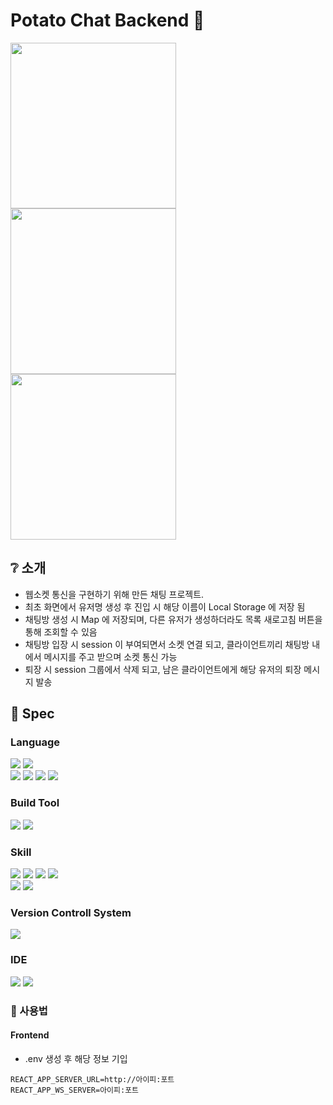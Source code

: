 
# Potato Chat Backend 💬

<!-- 프로젝트 결과물 GIF -->
<img src="https://github.com/user-attachments/assets/c8a90d7d-b3a8-490a-a36b-896beae63595" width="265" />
<img src="https://github.com/user-attachments/assets/e153a610-0cbe-4aa8-8170-f7917b376cbe" width="265" />
<img src="https://github.com/user-attachments/assets/35cccecf-9da0-47f8-853c-2ccd14c0143c" width="265" />

## :grey_question: 소개
- 웹소켓 통신을 구현하기 위해 만든 채팅 프로젝트.
- 최초 화면에서 유저명 생성 후 진입 시 해당 이름이 Local Storage 에 저장 됨
- 채팅방 생성 시 Map 에 저장되며, 다른 유저가 생성하더라도 목록 새로고침 버튼을 통해 조회할 수 있음
- 채팅방 입장 시 session 이 부여되면서 소켓 연결 되고, 클라이언트끼리 채팅방 내에서 메시지를 주고 받으며 소켓 통신 가능
- 퇴장 시 session 그룹에서 삭제 되고, 남은 클라이언트에게 해당 유저의 퇴장 메시지 발송

## :bookmark_tabs: Spec

### Language
<img src="https://img.shields.io/badge/Java-407291?style=flat-square&logo=java&logoColor=white"/> <img src="https://img.shields.io/badge/Node.js-5FA04E?style=flat-square&logo=Node.js&logoColor=white"/>   
<img src="https://img.shields.io/badge/JavaScript-F7DF1E?style=flat-square&logo=javascript&logoColor=white"/> <img src="https://img.shields.io/badge/React-61DAFB?style=flat-square&logo=react&logoColor=white"/> <img src="https://img.shields.io/badge/TypeScript-3178C6?style=flat-square&logo=typescript&logoColor=white"/> <img src="https://img.shields.io/badge/CSS3-1572B6?style=flat-square&logo=css3&logoColor=white"/>

### Build Tool
<img src="https://img.shields.io/badge/Gradle-02303A?style=flat-square&logo=gradle&logoColor=white"/> <img src="https://img.shields.io/badge/Create React App-09D3AC?style=flat-square&logo=createreactapp&logoColor=white"/>

### Skill
<img src="https://img.shields.io/badge/Spring Boot-6DB33F?style=flat-square&logo=springboot&logoColor=white"/> <img src="https://img.shields.io/badge/Lombok-a14933?style=flat-square&logo=lombok&logoColor=white"/> <img src="https://img.shields.io/badge/WebSocket-C93CD7?style=flat-square&logo=websocket&logoColor=white"/> <img src="https://img.shields.io/badge/Swagger-85EA2D?style=flat-square&logo=swagger&logoColor=white"/>   
<img src="https://img.shields.io/badge/.ENV-ECD53F?style=flat-square&logo=dotenv&logoColor=white"/> <img src="https://img.shields.io/badge/Ant Design-0170FE?style=flat-square&logo=antdesign&logoColor=white"/>

### Version Controll System
<img src="https://img.shields.io/badge/Git-F05032?style=flat-square&logo=git&logoColor=white"/>

### IDE
<img src="https://img.shields.io/badge/Eclipse IDE-2C2255?style=flat-square&logo=eclipseide&logoColor=white"/> <img src="https://img.shields.io/badge/VSCode-22a6f2?style=flat-square&logo=visualstudiocode&logoColor=white"/>

### :pushpin: 사용법
#### Frontend
- .env 생성 후 해당 정보 기입
```
REACT_APP_SERVER_URL=http://아이피:포트
REACT_APP_WS_SERVER=아이피:포트
```
